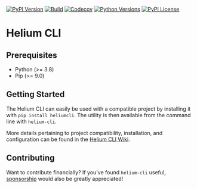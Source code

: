 [![PyPI Version](https://badge.fury.io/py/heliumcli.svg)](https://badge.fury.io/py/heliumcli)
[![Build](https://github.com/heliumedu/heliumcli/actions/workflows/build.yml/badge.svg)](https://github.com/heliumedu/heliumcli/actions/workflows/build.yml)
[![Codecov](https://codecov.io/gh/HeliumEdu/heliumcli/branch/main/graph/badge.svg)](https://codecov.io/gh/HeliumEdu/heliumcli)
[![Python Versions](https://img.shields.io/pypi/pyversions/heliumcli.svg)](https://pypi.org/project/heliumcli/)
[![PyPI License](https://img.shields.io/pypi/l/heliumcli.svg)](https://pypi.org/project/heliumcli/)

# Helium CLI

## Prerequisites

- Python (>= 3.8)
- Pip (>= 9.0)

## Getting Started

The Helium CLI can easily be used with a compatible project by installing it with `pip install heliumcli`. The utility
is then available from the command line with `helium-cli`.

More details pertaining to project compatibility, installation, and configuration can be found in the [Helium CLI Wiki](https://github.com/HeliumEdu/heliumcli/wiki).

## Contributing

Want to contribute financially? If you've found `helium-cli` useful, [sponsorship](https://github.com/sponsors/alexdlaird) would
also be greatly appreciated!
